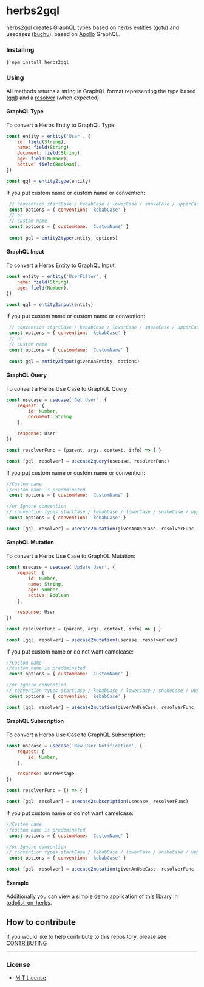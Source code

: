 # herbs2gql

herbs2gql creates GraphQL types based on herbs entities ([gotu](https://github.com/herbsjs/gotu)) and usecases ([buchu](https://github.com/herbsjs/buchu)), based on [Apollo](https://www.apollographql.com/) GraphQL.

### Installing

    $ npm install herbs2gql

### Using

All methods returns a string in GraphQL format representing the type based ([gql](https://www.apollographql.com/docs/apollo-server/api/apollo-server/#gql)) and a [resolver](https://www.apollographql.com/docs/apollo-server/data/resolvers/) (when expected).

#### GraphQL Type

To convert a Herbs Entity to GraphQL Type:

```javascript
const entity = entity('User', {
    id: field(String),
    name: field(String),
    document: field(String),
    age: field(Number),
    active: field(Boolean),
})

const gql = entity2type(entity)
```
If you put custom name or custom name or convention:
```javascript
 // convention startCase / kebabCase / lowerCase / snakeCase / upperCase
 const options = { convention: 'kebabCase' } 
 // or
 // custom name
 const options = { customName: 'CustomName' } 
 
 const gql = entity2type(entity, options)
```


#### GraphQL Input

To convert a Herbs Entity to GraphQL Input:

```javascript
const entity = entity('UserFilter', {    
    name: field(String),    
    age: field(Number),    
})

const gql = entity2input(entity)
```

If you put custom name or custom name or convention:
```javascript
 // convention startCase / kebabCase / lowerCase / snakeCase / upperCase
 const options = { convention: 'kebabCase' } 
 // or
 // custom name
 const options = { customName: 'CustomName' } 
 
 const gql = entity2input(givenAnEntity, options)
```


#### GraphQL Query

To convert a Herbs Use Case to GraphQL Query:

```javascript
const usecase = usecase('Get User', {
    request: {
        id: Number,
        document: String
    },

    response: User
})

const resolverFunc = (parent, args, context, info) => { }

const [gql, resolver] = usecase2query(usecase, resolverFunc)
```
If you put custom name or custom name or convention:
```javascript
//Custom name
//custom name is predominated
 const options = { customName: 'CustomName' } 

//or Ignore convention
// convention types startCase / kebabCase / lowerCase / snakeCase / upperCase
 const options = { convention: 'kebabCase' } 

const [gql, resolver] = usecase2mutation(givenAnUseCase, resolverFunc, options)
```

#### GraphQL Mutation

To convert a Herbs Use Case to GraphQL Mutation:

```javascript
const usecase = usecase('Update User', {
    request: {
        id: Number,
        name: String,
        age: Number,
        active: Boolean
    },

    response: User
})

const resolverFunc = (parent, args, context, info) => { }

const [gql, resolver] = usecase2mutation(usecase, resolverFunc)
```

If you put custom name or do not want camelcase:
```javascript
//Custom name
//custom name is predominated
 const options = { customName: 'CustomName' } 

//or Ignore convention
// convention types startCase / kebabCase / lowerCase / snakeCase / upperCase
 const options = { convention: 'kebabCase' } 

const [gql, resolver] = usecase2mutation(givenAnUseCase, resolverFunc, options)
```

#### GraphQL Subscription

To convert a Herbs Use Case to GraphQL Subscription:

```javascript
const usecase = usecase('New User Notification', {
    request: {
        id: Number,        
    },

    response: UserMessage
})

const resolverFunc = () => { }

const [gql, resolver] = usecase2subscription(usecase, resolverFunc)
```

If you put custom name or do not want camelcase:
```javascript
//Custom name
//custom name is predominated
 const options = { customName: 'CustomName' } 

//or Ignore convention
// convention types startCase / kebabCase / lowerCase / snakeCase / upperCase
 const options = { convention: 'kebabCase' } 

const [gql, resolver] = usecase2mutation(givenAnUseCase, resolverFunc, options)
```

#### Example

Additionally you can view a simple demo application of this library in [todolist-on-herbs](https://github.com/herbsjs/todolist-on-herbs).

## How to contribute

If you would like to help contribute to this repository, please see [CONTRIBUTING](https://github.com/herbsjs/herbs2gql/blob/master/.github/CONTRIBUTING.md)

---

### License

- [MIT License](https://github.com/herbsjs/herbs2gql/blob/master/LICENSE)
